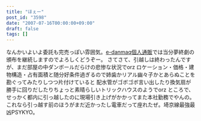 ```yaml
---
title: "ほぇー"
post_id: "3598"
date: "2007-07-16T00:00:00+09:00"
draft: false
tags: []
---
```



なんかいよいよ委託も完売っぽい雰囲気。[e-danmaq個人通販](http://e.danmaq.com/)では当分夢終劇の頒布を継続しますのでよろしくどうぞー。 さてさて、引越しは終わったんですが、まだ部屋の中ダンボールだらけの悲惨な状況でorz ロケーション・価格・建物構造・占有面積と随分好条件過ぎるので姉歯かリアル幽々子かとあらぬことを勘ぐってみたりしつつ片付けていると 配水管がゴボゴボ言い出したり換気扇が勝手に回りだしたりちょっと素晴らしいトリックハウスのようでorz ところで、せっかく都内に引っ越したのに現場引き上げがかかってまた本社勤務でやんの。これなら引っ越す前のほうがまだ近かったし電車だって座れたぜ。埼京線最強最凶PSYKYO。
